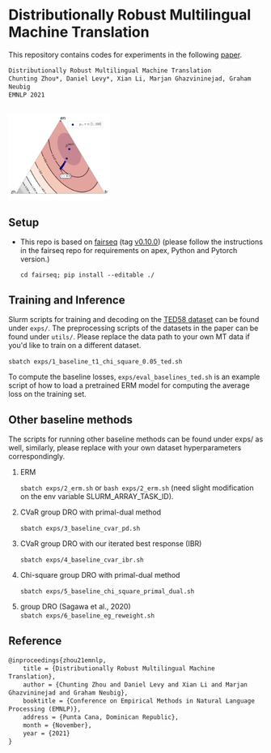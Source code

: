 # Distributionally Robust Multilingual Machine Translation
This repository contains codes for experiments in the following [paper](tba).
```
Distributionally Robust Multilingual Machine Translation
Chunting Zhou*, Daniel Levy*, Xian Li, Marjan Ghazvininejad, Graham Neubig
EMNLP 2021
```
<br>

<img src="figs/intro.png" alt="illustration" width="200"/>
<br>

## Setup
- This repo is based on [fairseq](https://github.com/pytorch/fairseq) (tag [v0.10.0](https://github.com/pytorch/fairseq/releases/tag/v0.10.0))
  (please follow the instructions in the fairseq repo for requirements on apex, Python and Pytorch version.)
  ```
  cd fairseq; pip install --editable ./
  ```
  
## Training and Inference
Slurm scripts for training and decoding on the [TED58 dataset](https://drive.google.com/file/d/1xNlfgLK55SbNocQh7YpDcFUYymfVNEii/view?usp=sharing) can be found under `exps/`.
The preprocessing scripts of the datasets in the paper can be found under `utils/`.
Please replace the data path to your own MT data if you'd like to train on a different dataset.  

``sbatch exps/1_baseline_t1_chi_square_0.05_ted.sh``

To compute the baseline losses, `exps/eval_baselines_ted.sh` is an example script of how to load a pretrained ERM model for computing the average loss on the training set.

## Other baseline methods
The scripts for running other baseline methods can be found under exps/ as well, similarly, please replace with your own dataset hyperparameters correspondingly.
1. ERM
   
   ``sbatch exps/2_erm.sh`` or ``bash exps/2_erm.sh`` (need slight modification on the env variable SLURM_ARRAY_TASK_ID). 
   

2. CVaR group DRO with primal-dual method
   
   ``sbatch exps/3_baseline_cvar_pd.sh``
   

3. CVaR group DRO with our iterated best response (IBR)
   
   ``sbatch exps/4_baseline_cvar_ibr.sh``
   

4. Chi-square group DRO with primal-dual method
   
   ``sbatch exps/5_baseline_chi_square_primal_dual.sh``
   

5. group DRO (Sagawa et al., 2020)  
   ``sbatch exps/6_baseline_eg_reweight.sh``

## Reference
```
@inproceedings{zhou21emnlp,
    title = {Distributionally Robust Multilingual Machine Translation},
    author = {Chunting Zhou and Daniel Levy and Xian Li and Marjan Ghazvininejad and Graham Neubig},
    booktitle = {Conference on Empirical Methods in Natural Language Processing (EMNLP)},
    address = {Punta Cana, Dominican Republic},
    month = {November},
    year = {2021}
}
```



